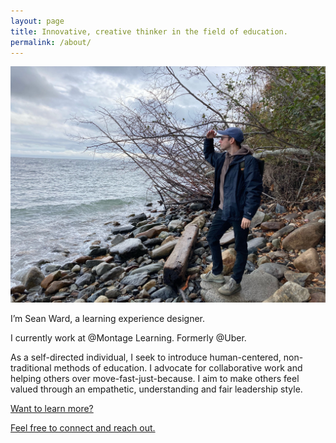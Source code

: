 ```yaml
---
layout: page
title: Innovative, creative thinker in the field of education.
permalink: /about/
---
```

![](/images/2020-website-bio.jpg)

<p class="lead">I’m Sean Ward, a learning experience designer.</p>

I currently work at @Montage Learning. Formerly @Uber.

As a self-directed individual, I seek to introduce human-centered, non-traditional methods of education. I advocate for collaborative work and helping others over move-fast-just-because. I aim to make others feel valued through an empathetic, understanding and fair leadership style.

[Want to learn more?](https://www.linkedin.com/in/sean-ward/)

[Feel free to connect and reach out.](emailto:seanthomasward@gmail.com)
